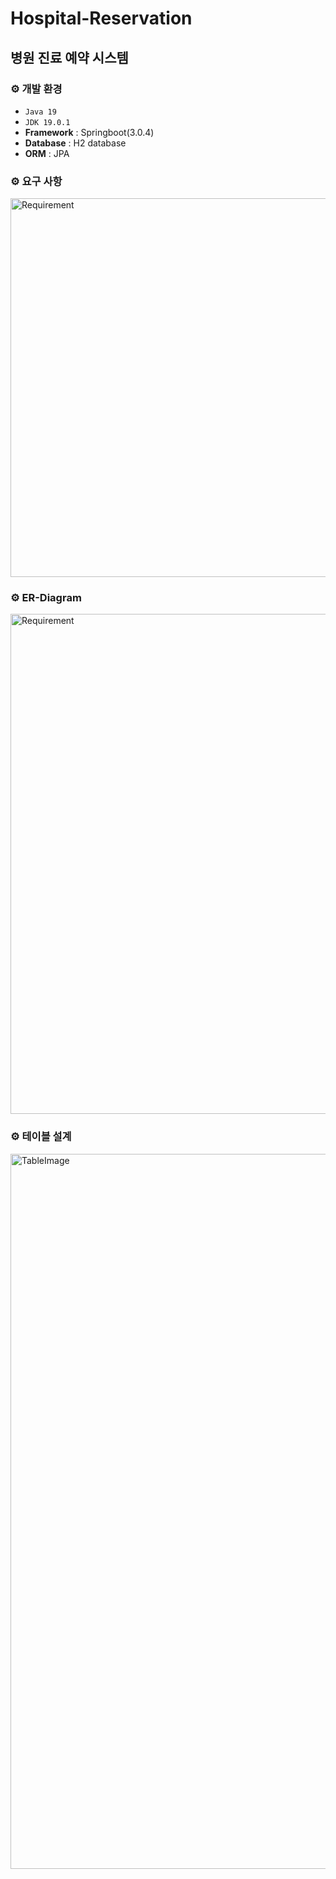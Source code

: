 # Hospital-Reservation
## 병원 진료 예약 시스템

### ⚙️ 개발 환경
- `Java 19`
- `JDK 19.0.1`
- **Framework** : Springboot(3.0.4)
- **Database** : H2 database
- **ORM** : JPA

### ⚙️ 요구 사항
<img width="606" alt="Requirement" src="https://user-images.githubusercontent.com/108213846/224554057-14df42b3-bd21-4faa-b487-9eceb3326ac2.png">

### ⚙️ ER-Diagram
<img width="800" alt="Requirement" src="https://user-images.githubusercontent.com/108213846/224554271-de56f70e-38be-47ff-81c6-dbdd92903210.png">

### ⚙️ 테이블 설계
<img width="1144" alt="TableImage" src="https://user-images.githubusercontent.com/108213846/224554465-f99b5117-50b8-4519-ab5d-089271bd4c31.png">
